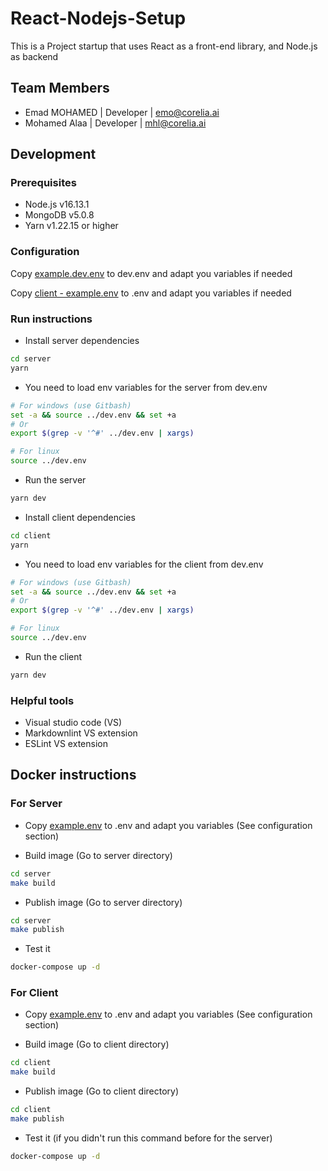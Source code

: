 # React-Nodejs-Setup

This is a Project startup that uses React as a front-end library, and Node.js as backend

## Team Members

- Emad MOHAMED | Developer | <emo@corelia.ai>
- Mohamed Alaa | Developer |  <mhl@corelia.ai>

## Development

### Prerequisites

- Node.js v16.13.1
- MongoDB v5.0.8
- Yarn v1.22.15 or higher

### Configuration

Copy [example.dev.env](example.dev.env) to dev.env and adapt you variables if needed

Copy [client - example.env](client/example.env) to .env and adapt you variables if needed

### Run instructions

- Install server dependencies

```sh
cd server
yarn
```

- You need to load env variables for the server from dev.env

```sh
# For windows (use Gitbash)
set -a && source ../dev.env && set +a
# Or
export $(grep -v '^#' ../dev.env | xargs)

# For linux
source ../dev.env

```

- Run the server

```sh
yarn dev
```

- Install client dependencies

```sh
cd client
yarn
```

- You need to load env variables for the client from dev.env

```sh
# For windows (use Gitbash)
set -a && source ../dev.env && set +a
# Or
export $(grep -v '^#' ../dev.env | xargs)

# For linux
source ../dev.env

```

- Run the client

```sh
yarn dev
```

### Helpful tools

- Visual studio code (VS)
- Markdownlint VS extension
- ESLint VS extension

## Docker instructions

### For Server

- Copy [example.env](example.env) to .env and adapt you variables (See configuration section)

- Build image (Go to server directory)

```sh
cd server
make build
```

- Publish image (Go to server directory)

```sh
cd server
make publish
```

- Test it

```sh
docker-compose up -d
```

### For Client

- Copy [example.env](example.env) to .env and adapt you variables (See configuration section)

- Build image (Go to client directory)

```sh
cd client
make build
```

- Publish image (Go to client directory)

```sh
cd client
make publish
```

- Test it (if you didn't run this command before for the server)

```sh
docker-compose up -d
```
